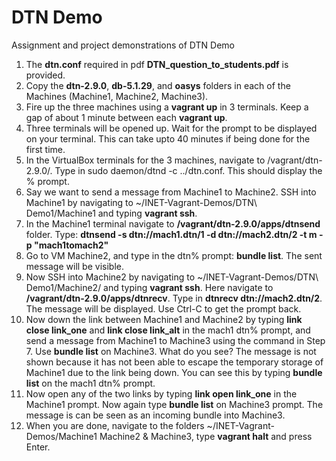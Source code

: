 # DTN Demo
Assignment and project demonstrations of DTN Demo

1. The **dtn.conf** required in pdf **DTN_question_to_students.pdf** is provided.
2. Copy the **dtn-2.9.0**, **db-5.1.29**, and **oasys** folders in each of the Machines (Machine1, Machine2, Machine3).
3. Fire up the three machines using a **vagrant up** in 3 terminals. Keep a gap of about 1 minute between each **vagrant up**.
4. Three terminals will be opened up. Wait for the prompt to be displayed on your terminal. This can take upto 40 minutes if being done for the first time.
5. In the VirtualBox terminals for the 3 machines, navigate to /vagrant/dtn-2.9.0/. Type in sudo daemon/dtnd -c ../dtn.conf. This should display the % prompt. 
6. Say we want to send a message from Machine1 to Machine2. SSH into Machine1 by navigating to ~/INET-Vagrant-Demos/DTN\ Demo1/Machine1 and typing **vagrant ssh**.
7. In the Machine1 terminal navigate to **/vagrant/dtn-2.9.0/apps/dtnsend** folder. Type: **dtnsend -s dtn://mach1.dtn/1 -d dtn://mach2.dtn/2 -t m -p "mach1tomach2"**
8. Go to VM Machine2, and type in the dtn% prompt: **bundle list**. The sent message will be visible.
9. Now SSH into Machine2 by navigating to ~/INET-Vagrant-Demos/DTN\ Demo1/Machine2/ and typing **vagrant ssh**. Here navigate to **/vagrant/dtn-2.9.0/apps/dtnrecv**. Type in **dtnrecv dtn://mach2.dtn/2**. The message will be displayed. Use Ctrl-C to get the prompt back.
10. Now down the link between Machine1 and Machine2 by typing **link close link_one** and **link close link_alt** in the mach1 dtn% prompt, and send a message from Machine1 to Machine3 using the command in Step 7. Use **bundle list** on Machine3. What do you see? The message is not shown because it has not been able to escape the temporary storage of Machine1 due to the link being down. You can see this by typing **bundle list** on the mach1 dtn% prompt.
11. Now open any of the two links by typing **link open link_one** in the Machine1 prompt. Now again type **bundle list** on Machine3 prompt. The message is can be seen as an incoming bundle into Machine3.
12. When you are done, navigate to the folders ~/INET-Vagrant-Demos/Machine1 Machine2 & Machine3, type **vagrant halt** and press Enter.

